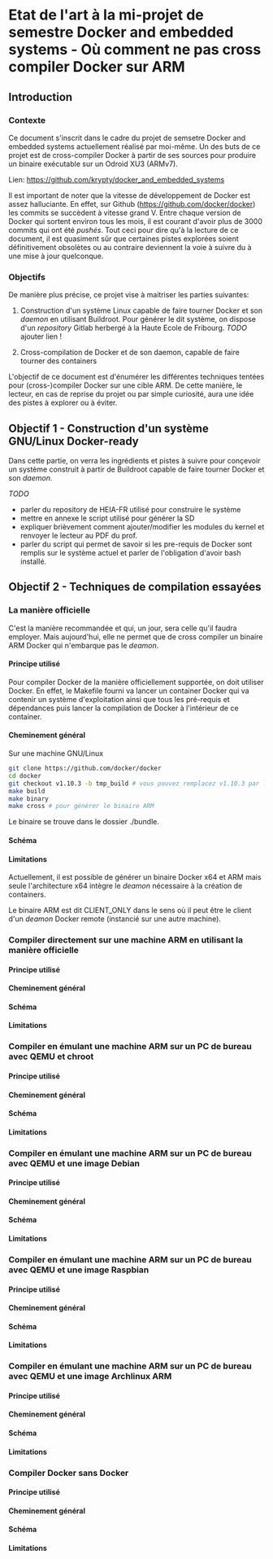 # Etat de l'art à la mi-projet de semestre Docker and embedded systems - Où comment ne pas cross compiler Docker sur ARM

## Introduction
### Contexte

Ce document s'inscrit dans le cadre du projet de semsetre Docker and embedded systems actuellement réalisé par moi-même. Un des buts de ce projet est de cross-compiler Docker à partir de ses sources pour produire un binaire exécutable sur un Odroid XU3 (ARMv7).

Lien: https://github.com/krypty/docker_and_embedded_systems

Il est important de noter que la vitesse de développement de Docker est assez halluciante. En effet, sur Github (https://github.com/docker/docker) les commits se succèdent à vitesse grand V. Entre chaque version de Docker qui sortent environ tous les mois, il est courant d'avoir plus de 3000 commits qui ont été *pushés*.
Tout ceci pour dire qu'à la lecture de ce document, il est quasiment sûr que certaines pistes explorées soient définitivement obsolètes ou au contraire deviennent la voie à suivre du à une mise à jour quelconque.

### Objectifs

De manière plus précise, ce projet vise à maitriser les parties suivantes:
1. Construction d'un système Linux capable de faire tourner Docker et son *daemon* en utilisant Buildroot. Pour générer le dit système, on dispose d'un *repository* Gitlab herbergé à la Haute Ecole de Fribourg. _TODO_ ajouter lien !

2. Cross-compilation de Docker et de son daemon, capable de faire tourner des containers

L'objectif de ce document est d'énumérer les différentes techniques tentées pour (cross-)compiler Docker sur une cible ARM. De cette manière, le lecteur, en cas de reprise du projet ou par simple curiosité, aura une idée des pistes à explorer ou à éviter.


## Objectif 1 - Construction d'un système GNU/Linux Docker-ready

Dans cette partie, on verra les ingrédients et pistes à suivre pour conçevoir un système construit à partir de Buildroot capable de faire tourner Docker et son *daemon*.


_TODO_
* parler du repository de HEIA-FR utilisé pour construire le système
* mettre en annexe le script utilisé pour générer la SD
* expliquer brièvement comment ajouter/modifier les modules du kernel et renvoyer le lecteur au PDF du prof.
* parler du script qui permet de savoir si les pre-requis de Docker sont remplis sur le système actuel et parler de l'obligation d'avoir bash installé.

## Objectif 2 - Techniques de compilation essayées

### La manière officielle

C'est la manière recommandée et qui, un jour, sera celle qu'il faudra employer. Mais aujourd'hui, elle ne permet que de cross compiler un binaire ARM Docker qui n'embarque pas le *deamon*.

#### Principe utilisé

Pour compiler Docker de la manière officiellement supportée, on doit utiliser Docker. En effet, le Makefile fourni va lancer un container Docker qui va contenir un système d'exploitation ainsi que tous les pré-requis et dépendances puis lancer la compilation de Docker à l'intérieur de ce container.

#### Cheminement général

Sur une machine GNU/Linux
```bash
git clone https://github.com/docker/docker
cd docker
git checkout v1.10.3 -b tmp_build # vous pouvez remplacez v1.10.3 par la dernière version (tag) stable
make build
make binary
make cross # pour générer le binaire ARM
```

Le binaire se trouve dans le dossier ./bundle.

#### Schéma

#### Limitations

Actuellement, il est possible de générer un binaire Docker x64 et ARM mais seule l'architecture x64 intègre le *deamon* nécessaire à la création de containers.

Le binaire ARM est dit CLIENT_ONLY dans le sens où il peut être le client d'un *deamon* Docker remote (instancié sur une autre machine).

### Compiler directement sur une machine ARM en utilisant la manière officielle
#### Principe utilisé
#### Cheminement général
#### Schéma
#### Limitations

### Compiler en émulant une machine ARM sur un PC de bureau avec QEMU et chroot
#### Principe utilisé
#### Cheminement général
#### Schéma
#### Limitations

### Compiler en émulant une machine ARM sur un PC de bureau avec QEMU et une image Debian
#### Principe utilisé
#### Cheminement général
#### Schéma
#### Limitations

### Compiler en émulant une machine ARM sur un PC de bureau avec QEMU et une image Raspbian
#### Principe utilisé
#### Cheminement général
#### Schéma
#### Limitations

### Compiler en émulant une machine ARM sur un PC de bureau avec QEMU et une image Archlinux ARM
#### Principe utilisé
#### Cheminement général
#### Schéma
#### Limitations

### Compiler Docker sans Docker
#### Principe utilisé
#### Cheminement général
#### Schéma
#### Limitations
